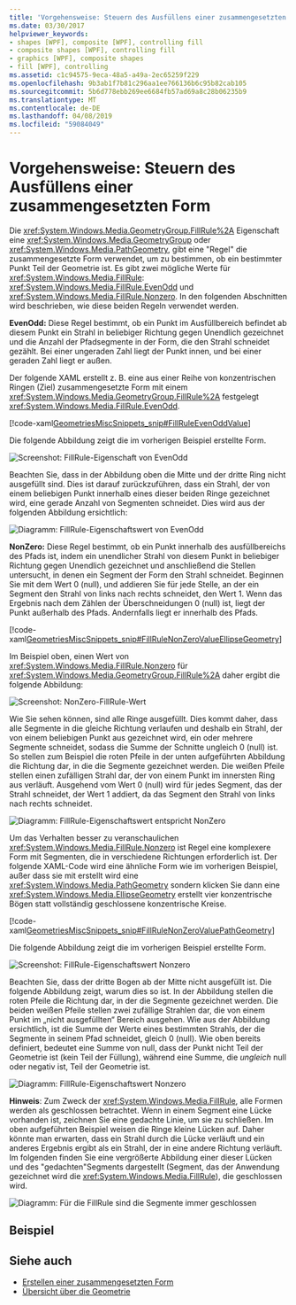 ```yaml
---
title: 'Vorgehensweise: Steuern des Ausfüllens einer zusammengesetzten Form'
ms.date: 03/30/2017
helpviewer_keywords:
- shapes [WPF], composite [WPF], controlling fill
- composite shapes [WPF], controlling fill
- graphics [WPF], composite shapes
- fill [WPF], controlling
ms.assetid: c1c94575-9eca-48a5-a49a-2ec65259f229
ms.openlocfilehash: 9b3ab1f7b81c296aa1ee766136b6c95b82cab105
ms.sourcegitcommit: 5b6d778ebb269ee6684fb57ad69a8c28b06235b9
ms.translationtype: MT
ms.contentlocale: de-DE
ms.lasthandoff: 04/08/2019
ms.locfileid: "59084049"
---
```

# <a name="how-to-control-the-fill-of-a-composite-shape"></a>Vorgehensweise: Steuern des Ausfüllens einer zusammengesetzten Form
Die <xref:System.Windows.Media.GeometryGroup.FillRule%2A> Eigenschaft eine <xref:System.Windows.Media.GeometryGroup> oder <xref:System.Windows.Media.PathGeometry>, gibt eine "Regel" die zusammengesetzte Form verwendet, um zu bestimmen, ob ein bestimmter Punkt Teil der Geometrie ist. Es gibt zwei mögliche Werte für <xref:System.Windows.Media.FillRule>: <xref:System.Windows.Media.FillRule.EvenOdd> und <xref:System.Windows.Media.FillRule.Nonzero>. In den folgenden Abschnitten wird beschrieben, wie diese beiden Regeln verwendet werden.  
  
 **EvenOdd:** Diese Regel bestimmt, ob ein Punkt im Ausfüllbereich befindet ab diesem Punkt ein Strahl in beliebiger Richtung gegen Unendlich gezeichnet und die Anzahl der Pfadsegmente in der Form, die den Strahl schneidet gezählt. Bei einer ungeraden Zahl liegt der Punkt innen, und bei einer geraden Zahl liegt er außen.  
  
 Der folgende XAML erstellt z. B. eine aus einer Reihe von konzentrischen Ringen (Ziel) zusammengesetzte Form mit einem <xref:System.Windows.Media.GeometryGroup.FillRule%2A> festgelegt <xref:System.Windows.Media.FillRule.EvenOdd>.  
  
 [!code-xaml[GeometriesMiscSnippets_snip#FillRuleEvenOddValue](~/samples/snippets/xaml/VS_Snippets_Wpf/GeometriesMiscSnippets_snip/XAML/FillRuleExample.xaml#fillruleevenoddvalue)]  
  
 Die folgende Abbildung zeigt die im vorherigen Beispiel erstellte Form.  
  
 ![Screenshot: FillRule-Eigenschaft von EvenOdd](./media/fillruleevenoddfirstone.png "FillRuleEvenOddFirstOne")  
  
 Beachten Sie, dass in der Abbildung oben die Mitte und der dritte Ring nicht ausgefüllt sind. Dies ist darauf zurückzuführen, dass ein Strahl, der von einem beliebigen Punkt innerhalb eines dieser beiden Ringe gezeichnet wird, eine gerade Anzahl von Segmenten schneidet. Dies wird aus der folgenden Abbildung ersichtlich:  
  
 ![Diagramm: FillRule-Eigenschaftswert von EvenOdd](./media/fillruleevenodd2.png "FillRuleEvenOdd2")  
  
 **NonZero:** Diese Regel bestimmt, ob ein Punkt innerhalb des ausfüllbereichs des Pfads ist, indem ein unendlicher Strahl von diesem Punkt in beliebiger Richtung gegen Unendlich gezeichnet und anschließend die Stellen untersucht, in denen ein Segment der Form den Strahl schneidet. Beginnen Sie mit dem Wert 0 (null), und addieren Sie für jede Stelle, an der ein Segment den Strahl von links nach rechts schneidet, den Wert 1. Wenn das Ergebnis nach dem Zählen der Überschneidungen 0 (null) ist, liegt der Punkt außerhalb des Pfads. Andernfalls liegt er innerhalb des Pfads.  
  
 [!code-xaml[GeometriesMiscSnippets_snip#FillRuleNonZeroValueEllipseGeometry](~/samples/snippets/xaml/VS_Snippets_Wpf/GeometriesMiscSnippets_snip/XAML/FillRuleExample.xaml#fillrulenonzerovalueellipsegeometry)]  
  
 Im Beispiel oben, einen Wert von <xref:System.Windows.Media.FillRule.Nonzero> für <xref:System.Windows.Media.GeometryGroup.FillRule%2A> daher ergibt die folgende Abbildung:  
  
 ![Screenshot: NonZero-FillRule-Wert](./media/fillrulenonzero1.png "FillRuleNonZero1")  
  
 Wie Sie sehen können, sind alle Ringe ausgefüllt. Dies kommt daher, dass alle Segmente in die gleiche Richtung verlaufen und deshalb ein Strahl, der von einem beliebigen Punkt aus gezeichnet wird, ein oder mehrere Segmente schneidet, sodass die Summe der Schnitte ungleich 0 (null) ist. So stellen zum Beispiel die roten Pfeile in der unten aufgeführten Abbildung die Richtung dar, in die die Segmente gezeichnet werden. Die weißen Pfeile stellen einen zufälligen Strahl dar, der von einem Punkt im innersten Ring aus verläuft. Ausgehend vom Wert 0 (null) wird für jedes Segment, das der Strahl schneidet, der Wert 1 addiert, da das Segment den Strahl von links nach rechts schneidet.  
  
 ![Diagramm: FillRule-Eigenschaftswert entspricht NonZero](./media/fillrulenonzero2.png "FillRuleNonZero2")  
  
 Um das Verhalten besser zu veranschaulichen <xref:System.Windows.Media.FillRule.Nonzero> ist Regel eine komplexere Form mit Segmenten, die in verschiedene Richtungen erforderlich ist. Der folgende XAML-Code wird eine ähnliche Form wie im vorherigen Beispiel, außer dass sie mit erstellt wird eine <xref:System.Windows.Media.PathGeometry> sondern klicken Sie dann eine <xref:System.Windows.Media.EllipseGeometry> erstellt vier konzentrische Bögen statt vollständig geschlossene konzentrische Kreise.  
  
 [!code-xaml[GeometriesMiscSnippets_snip#FillRuleNonZeroValuePathGeometry](~/samples/snippets/xaml/VS_Snippets_Wpf/GeometriesMiscSnippets_snip/XAML/FillRuleExample.xaml#fillrulenonzerovaluepathgeometry)]  
  
 Die folgende Abbildung zeigt die im vorherigen Beispiel erstellte Form.  
  
 ![Screenshot: FillRule-Eigenschaftswert Nonzero](./media/fillrulenonzero3.png "FillRuleNonZero3")  
  
 Beachten Sie, dass der dritte Bogen ab der Mitte nicht ausgefüllt ist. Die folgende Abbildung zeigt, warum dies so ist. In der Abbildung stellen die roten Pfeile die Richtung dar, in der die Segmente gezeichnet werden. Die beiden weißen Pfeile stellen zwei zufällige Strahlen dar, die von einem Punkt im „nicht ausgefüllten“ Bereich ausgehen. Wie aus der Abbildung ersichtlich, ist die Summe der Werte eines bestimmten Strahls, der die Segmente in seinem Pfad schneidet, gleich 0 (null). Wie oben bereits definiert, bedeutet eine Summe von null, dass der Punkt nicht Teil der Geometrie ist (kein Teil der Füllung), während eine Summe, die *ungleich* null oder negativ ist, Teil der Geometrie ist.  
  
 ![Diagramm: FillRule-Eigenschaftswert Nonzero](./media/fillrulenonzero4.png "FillRuleNonZero4")  
  
 **Hinweis**: Zum Zweck der <xref:System.Windows.Media.FillRule>, alle Formen werden als geschlossen betrachtet. Wenn in einem Segment eine Lücke vorhanden ist, zeichnen Sie eine gedachte Linie, um sie zu schließen. Im oben aufgeführten Beispiel weisen die Ringe kleine Lücken auf. Daher könnte man erwarten, dass ein Strahl durch die Lücke verläuft und ein anderes Ergebnis ergibt als ein Strahl, der in eine andere Richtung verläuft. Im folgenden finden Sie eine vergrößerte Abbildung einer dieser Lücken und des "gedachten"Segments dargestellt (Segment, das der Anwendung gezeichnet wird die <xref:System.Windows.Media.FillRule>), die geschlossen wird.  
  
 ![Diagramm: Für die FillRule sind die Segmente immer geschlossen](./media/fillruleclosedshapes.png "FillRuleClosedShapes")  
  
## <a name="example"></a>Beispiel  
  
## <a name="see-also"></a>Siehe auch

- [Erstellen einer zusammengesetzten Form](how-to-create-a-composite-shape.md)
- [Übersicht über die Geometrie](geometry-overview.md)
